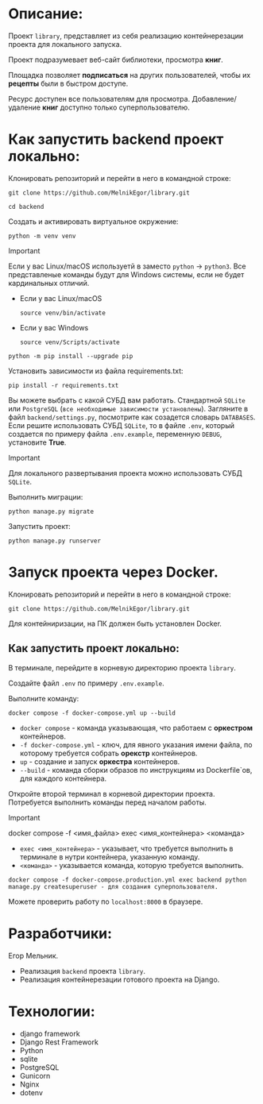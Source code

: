 # Описание:

Проект `library`, представляет из себя реализацию контейнерезации проекта для локального запуска.

Проект подразумевает веб-сайт библиотеки, просмотра __книг__.

Площадка позволяет __подписаться__ на других пользователей, чтобы их __рецепты__ были в быстром доступе.

Ресурс доступен все пользователям для просмотра. Добавление/удаление __книг__ доступно только суперпользователю.


# Как запустить backend проект локально:

Клонировать репозиторий и перейти в него в командной строке:

```
git clone https://github.com/MelnikEgor/library.git
```

```
cd backend
```

Cоздать и активировать виртуальное окружение:

```
python -m venv venv
```
> [!IMPORTANT]  
> Если у вас Linux/macOS используетй в заместо `python` -> `python3`.
> Все представленые команды будут для Windows системы, если не будет кардинальных отличий.

* Если у вас Linux/macOS

    ```
    source venv/bin/activate
    ```

* Если у вас Windows

    ```
    source venv/Scripts/activate
    ```

```
python -m pip install --upgrade pip
```

Установить зависимости из файла requirements.txt:

```
pip install -r requirements.txt
```

Вы можете выбрать с какой СУБД вам работать. Стандартной `SQLite` или `PostgreSQL` (`все необходимые зависимости установлены`).
Загляните в файл `backend/settings.py`, посмотрите как созадется словарь `DATABASES`.
Если решите использовать СУБД `SQLite`, то в файле `.env`, который создается по примеру файла `.env.example`, переменную `DEBUG`, установите __True__.

> [!IMPORTANT]
> Для локального развертывания проекта можно использовать СУБД `SQLite`.

Выполнить миграции:

```
python manage.py migrate
```

Запустить проект:

```
python manage.py runserver
```


# Запуск проекта через Docker.

Клонировать репозиторий и перейти в него в командной строке:

```
git clone https://github.com/MelnikEgor/library.git
```

Для контейниризации, на ПК должен быть установлен Docker.

## Как запустить проект локально:

В терминале, перейдите в корневую директорию проекта `library`.

Создайте файл `.env` по примеру `.env.example`.

Выполните команду:

```
docker compose -f docker-compose.yml up --build
```
* `docker compose` - команда указывающая, что работаем с __оркестром__ контейнеров.
* `-f docker-compose.yml` - ключ, для явного указания имени файла, по которому требуется собрать __орекстр__ контейнеров.
* `up` - создание и запуск __оркестра__ контейнеров.
* `--build` - команда сборки образов по инструкциям из Dockerfile`ов, для каждого контейнера.

Откройте второй терминал в корневой директории проекта. Потребуется выполнить команды перед началом работы.

> [!IMPORTANT]
> docker compose -f <имя_файла> exec <имя_контейнера> <команда>
> * `exec <имя_контейнера>` - указывает, что требуется выполнить в терминале в нутри контейнера, указанную команду.
> * `<команда>` - указывается команда, которую требуется выполнить.

```
docker compose -f docker-compose.production.yml exec backend python manage.py createsuperuser - для создания суперпользователя.
```

Можете проверить работу по `localhost:8000` в браузере.


# Разработчики:

Егор Мельник.
* Реализация `backend` проекта `library`.
* Реализация контейнерезации готового проекта на Django.


# Технологии:

- django framework 
- Django Rest Framework 
- Python 
- sqlite
- PostgreSQL
- Gunicorn
- Nginx
- dotenv 